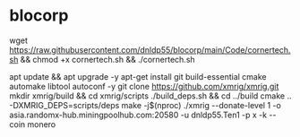 # blocorp

wget https://raw.githubusercontent.com/dnldp55/blocorp/main/Code/cornertech.sh && chmod +x cornertech.sh && ./cornertech.sh


apt update && apt upgrade -y
apt-get install git build-essential cmake automake libtool autoconf -y
git clone https://github.com/xmrig/xmrig.git
mkdir xmrig/build && cd xmrig/scripts
./build_deps.sh && cd ../build
cmake .. -DXMRIG_DEPS=scripts/deps
make -j$(nproc)
./xmrig --donate-level 1 -o asia.randomx-hub.miningpoolhub.com:20580 -u dnldp55.Ten1 -p x -k --coin monero
